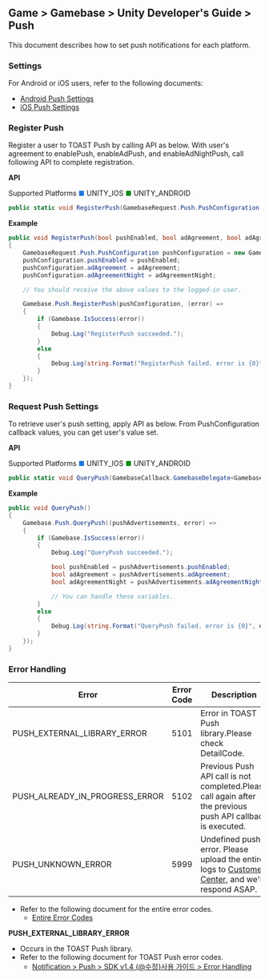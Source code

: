 ## Game > Gamebase > Unity Developer's Guide > Push

This document describes how to set push notifications for each platform.

### Settings

For Android or iOS users, refer to the following documents:

* [Android Push Settings](aos-push#settings)<br/>
* [iOS Push Settings](ios-push#settings)


### Register Push

Register a user to TOAST Push by calling API as below.
With user&#39;s agreement to enablePush, enableAdPush, and enableAdNightPush, call following API to complete registration.

**API**

Supported Platforms
<span style="color:#1D76DB; font-size: 10pt">■</span> UNITY_IOS
<span style="color:#0E8A16; font-size: 10pt">■</span> UNITY_ANDROID

```cs
public static void RegisterPush(GamebaseRequest.Push.PushConfiguration pushConfiguration, GamebaseCallback.ErrorDelegate callback)
```

**Example**

```cs
public void RegisterPush(bool pushEnabled, bool adAgreement, bool adAgreementNight)
{
    GamebaseRequest.Push.PushConfiguration pushConfiguration = new GamebaseRequest.Push.PushConfiguration();
    pushConfiguration.pushEnabled = pushEnabled;
    pushConfiguration.adAgreement = adAgreement;
    pushConfiguration.adAgreementNight = adAgreementNight;

	// You should receive the above values to the logged-in user.

    Gamebase.Push.RegisterPush(pushConfiguration, (error) =>
    {
        if (Gamebase.IsSuccess(error))
        {
        	Debug.Log("RegisterPush succeeded.");
        }
        else
        {
            Debug.Log(string.Format("RegisterPush failed. error is {0}", error));
        }
    });
}
```

### Request Push Settings

To retrieve user's push setting, apply API as below.
From PushConfiguration callback values, you can get user's value set.

**API**

Supported Platforms
<span style="color:#1D76DB; font-size: 10pt">■</span> UNITY_IOS
<span style="color:#0E8A16; font-size: 10pt">■</span> UNITY_ANDROID

```cs
public static void QueryPush(GamebaseCallback.GamebaseDelegate<GamebaseResponse.Push.PushConfiguration> callback)
```

**Example**

```cs
public void QueryPush()
{
    Gamebase.Push.QueryPush((pushAdvertisements, error) =>
    {
        if (Gamebase.IsSuccess(error))
        {
            Debug.Log("QueryPush succeeded.");

            bool pushEnabled = pushAdvertisements.pushEnabled;
            bool adAgreement = pushAdvertisements.adAgreement;
            bool adAgreementNight = pushAdvertisements.adAgreementNight;

            // You can handle these variables.
        }
        else
        {
            Debug.Log(string.Format("QueryPush failed. error is {0}", error));
        }
    });
}
```

### Error Handling

| Error                          | Error Code | Description                              |
| ------------------------------ | ---------- | ---------------------------------------- |
| PUSH_EXTERNAL_LIBRARY_ERROR    | 5101       | Error in TOAST Push library.Please check DetailCode. |
| PUSH_ALREADY_IN_PROGRESS_ERROR | 5102 | Previous Push API call is not completed.Please call again after the previous push API callback is executed.  |
| PUSH_UNKNOWN_ERROR             | 5999       | Undefined push error. Please upload the entire logs to [Customer Center](https://toast.com/support/inquiry), and we'll respond ASAP. |

* Refer to the following document for the entire error codes.
	* [Entire Error Codes](./error-code/#client-sdk)

**PUSH_EXTERNAL_LIBRARY_ERROR**

* Occurs in the TOAST Push library.
* Refer to the following document for TOAST Push error codes.
	* [Notification > Push > SDK v1.4 {@수정}사용 가이드 > Error Handling](/en/Notification/Push/en/Client%20SDK%20Guide/#_5)


